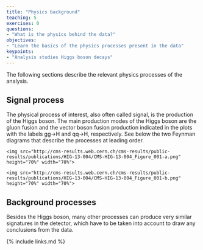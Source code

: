 ```yaml
---
title: "Physics background"
teaching: 5
exercises: 0
questions:
- "What is the physics behind the data?"
objectives:
- "Learn the basics of the physics processes present in the data"
keypoints:
- "Analysis studies Higgs boson decays"
---
```


The following sections describe the relevant physics processes of the analysis.

## Signal process

The physical process of interest, also often called signal, is the production of the Higgs boson. The main production modes of the Higgs boson are the gluon fusion and the vector boson fusion production indicated in the plots with the labels gg→H and qq→H, respectively. See below the two Feynman diagrams that describe the processes at leading order.

<div class="row">
  <div class="col-md-6">

    <img src="http://cms-results.web.cern.ch/cms-results/public-results/publications/HIG-13-004/CMS-HIG-13-004_Figure_001-a.png" height="70%" width="70%">

  </div>
  <div class="col-md-6">

    <img src="http://cms-results.web.cern.ch/cms-results/public-results/publications/HIG-13-004/CMS-HIG-13-004_Figure_001-b.png" height="70%" width="70%">

  </div>
</div>


## Background processes

Besides the Higgs boson, many other processes can produce very similar signatures in the detector, which have to be taken into account to draw any conclusions from the data.
 
{% include links.md %}
